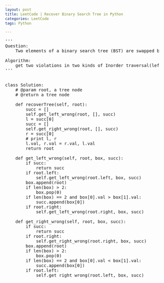 ```yaml
---
layout: post
title: LeetCode | Recover Binary Search Tree in Python
categories: LeetCode
tags: Python

---
```

<!-- import js for mathjax -->
<script src="http://cdn.mathjax.org/mathjax/latest/MathJax.js?config=default"></script>
<script type="text/x-mathjax-config">
MathJax.Hub.Config({
tex2jax: {inlineMath: [['$','$'], ['\\(','\\)']]}
});
</script>


<pre>
'''
Question:
    Two elements of a binary search tree (BST) are swapped by mistake. Recover the tree without changing its structure.

Algorithm:
    get two violations in two kinds of Inorder traversal(left goes first and right goes firsts)
'''


class Solution:
    # @param root, a tree node
    # @return a tree node

    def recoverTree(self, root):
        succ = []
        self.get_left_wrong(root, [], succ)
        l = succ[0]
        succ = []
        self.get_right_wrong(root, [], succ)
        r = succ[0]
        # print l, r
        l.val, r.val = r.val, l.val
        return root

    def get_left_wrong(self, root, box, succ):
        if succ:
            return succ
        if root.left:
            self.get_left_wrong(root.left, box, succ)
        box.append(root)
        if len(box) > 2:
            box.pop(0)
        if len(box) == 2 and box[0].val > box[1].val:
            succ.append(box[0])
        if root.right:
            self.get_left_wrong(root.right, box, succ)

    def get_right_wrong(self, root, box, succ):
        if succ:
            return succ
        if root.right:
            self.get_right_wrong(root.right, box, succ)
        box.append(root)
        if len(box) > 2:
            box.pop(0)
        if len(box) == 2 and box[0].val < box[1].val:
            succ.append(box[0])
        if root.left:
            self.get_right_wrong(root.left, box, succ)
</pre>
